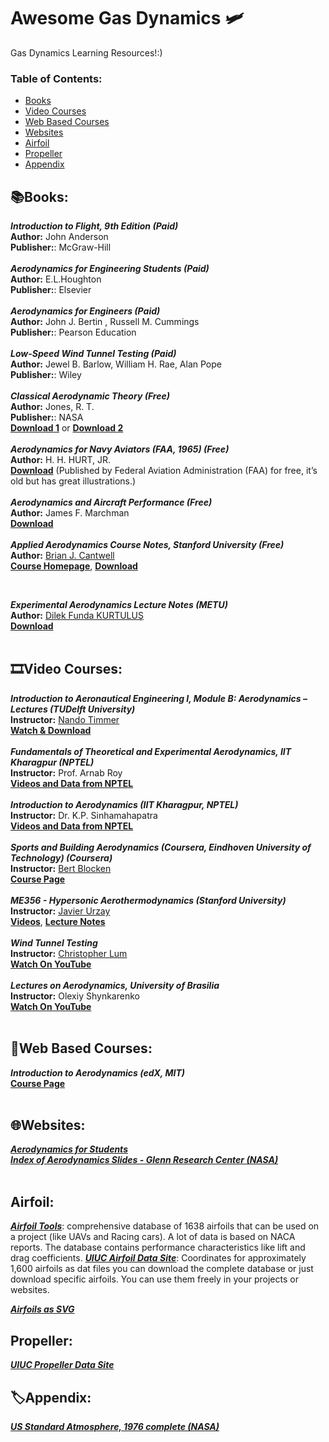 # Awesome Gas Dynamics :small_airplane:	
Gas Dynamics Learning Resources!:)

### **Table of Contents:**
* [Books](#booksbooks)
* [Video Courses](#film_stripvideo-courses)
* [Web Based Courses](#open_bookweb-based-courses)
* [Websites](#globe_with_meridianswebsites)
* [Airfoil](#airfoil)
* [Propeller](#propeller)
* [Appendix](#labelappendix)


## :books:Books:
***Introduction to Flight, 9th Edition (Paid)*** <br />
**Author:** John Anderson <br />
**Publisher:**: McGraw-Hill <br />
 <br />
***Aerodynamics for Engineering Students (Paid)*** <br />
**Author:** E.L.Houghton <br />
**Publisher:**: Elsevier <br />
 <br />
***Aerodynamics for Engineers (Paid)*** <br />
**Author:** John J. Bertin , Russell M. Cummings  <br />
**Publisher:**: Pearson Education <br />
 <br />
 ***Low-Speed Wind Tunnel Testing (Paid)*** <br />
**Author:** Jewel B. Barlow, William H. Rae, Alan Pope <br />
**Publisher:**: Wiley <br />
<br />
***Classical Aerodynamic Theory (Free)*** <br />
**Author:** Jones, R. T. <br />
**Publisher:**: NASA <br />
[**Download 1**](https://ntrs.nasa.gov/api/citations/19800006774/downloads/19800006774.pdf) or [**Download 2**](https://stanford.edu/~cantwell/AA200_Course_Material/AA200_References/Jones_Classical_Aerodynamic_Theory.pdf)  <br />
<br />
***Aerodynamics for Navy Aviators (FAA, 1965) (Free)*** <br />
**Author:** H. H. HURT, JR. <br />
[**Download**](https://www.faa.gov/sites/faa.gov/files/regulations_policies/handbooks_manuals/aviation/00-80T-80.pdf) (Published by Federal Aviation Administration (FAA) for free, it’s old but has great illustrations.)<br />
<br />
***Aerodynamics and Aircraft Performance (Free)*** <br />
**Author:** James F. Marchman <br />
[**Download**](https://eng.libretexts.org/Bookshelves/Aerospace_Engineering/Aerodynamics_and_Aircraft_Performance_(Marchman))  <br />
 <br />
***Applied Aerodynamics Course Notes, Stanford University (Free)*** <br />
**Author:** [Brian J. Cantwell](https://stanford.edu/~cantwell/) <br />
[**Course Homepage**](https://stanford.edu/~cantwell/AA200_Course_Material/), [**Download**](https://stanford.edu/~cantwell/AA200_Course_Material/AA200_Course_Notes/)  <br />

 <br />
 
***Experimental Aerodynamics Lecture Notes (METU)*** <br />
**Author:** [Dilek Funda KURTULUŞ](https://avesis.metu.edu.tr/kurtulus) <br />
[**Download**](https://ocw.metu.edu.tr/course/view.php?id=66)  <br />
 <br />


## :film_strip:Video Courses: 

***Introduction to Aeronautical Engineering I, Module B: Aerodynamics – Lectures (TUDelft University)*** <br />
**Instructor:** [Nando Timmer](https://online-learning.tudelft.nl/instructors/nando-timmer/) <br />
[**Watch & Download**](https://ocw.tudelft.nl/courses/introduction-aeronautical-engineering/subjects/module-b-aerodynamics/) <br />
 <br />
***Fundamentals of Theoretical and Experimental Aerodynamics, IIT Kharagpur (NPTEL)*** <br />
**Instructor:** Prof. Arnab Roy <br />
[**Videos and Data from NPTEL**](https://nptel.ac.in/courses/101105088)  <br />
 <br />
***Introduction to Aerodynamics (IIT Kharagpur, NPTEL)*** <br />
**Instructor:** Dr. K.P. Sinhamahapatra <br />
[**Videos and Data from NPTEL**](https://nptel.ac.in/courses/101105059)  <br />
 <br />
***Sports and Building Aerodynamics (Coursera, Eindhoven University of Technology) (Coursera)*** <br />
**Instructor:** [Bert Blocken](https://www.tue.nl/en/research/researchers/bert-blocken/) <br />
[**Course Page**](https://www.coursera.org/learn/sports-building-aerodynamics)  <br />
 <br />
***ME356 - Hypersonic Aerothermodynamics (Stanford University)*** <br />
**Instructor:** [Javier Urzay](https://web.stanford.edu/~jurzay/) <br />
[**Videos**](https://youtube.com/playlist?list=PL04kBjbWQWOPYBfbw2zqnMbWHNjU3MDYB), [**Lecture Notes**](http://www.stanford.edu/~jurzay/ME356_files/ME356_Urzay_Instructor_Notes.pdf)  <br />
 <br />
***Wind Tunnel Testing*** <br />
**Instructor:** [Christopher Lum](http://faculty.washington.edu/lum/EducationalVideos.htm) <br />
[**Watch On YouTube**](https://youtube.com/playlist?list=PLxdnSsBqCrrEbjML0UneRVLn8YDoxql-i)  <br />
 <br />
***Lectures on Aerodynamics, University of Brasilia*** <br />
**Instructor:** Olexiy Shynkarenko <br />
[**Watch On YouTube**](https://youtube.com/playlist?list=PLhwqhcexBHpUfIlq-6XxDw3xEEN3-KN3V)  <br />
 <br />

## :open_book:Web Based Courses:  <br />

***Introduction to Aerodynamics (edX, MIT)***  <br />
[**Course Page**](https://www.edx.org/course/introduction-to-aerodynamics-2)  <br />
 <br />
## :globe_with_meridians:Websites:

[***Aerodynamics for Students***](http://www.aerodynamics4students.com/)  <br />
[***Index of Aerodynamics Slides - Glenn Research Center (NASA)***](https://www.grc.nasa.gov/www/k-12/airplane/short.html)  <br />
 <br />
 
## Airfoil:
[***Airfoil Tools***](http://airfoiltools.com/): 
comprehensive database of 1638 airfoils that can be used on a project (like UAVs and Racing cars). A lot of data is based on NACA reports. The database contains performance characteristics like lift and drag coefficients.
[***UIUC Airfoil Data Site***](https://m-selig.ae.illinois.edu/ads/coord_database.html):
Coordinates for approximately 1,600 airfoils as dat files you can download the complete database or just download specific airfoils. You can use them freely in your projects or websites.

[***Airfoils as SVG***](https://m-selig.ae.illinois.edu/ads/frink/airfoils.svg)

## Propeller:
[***UIUC Propeller Data Site***](https://m-selig.ae.illinois.edu/props/propDB.html) 

## :label:Appendix:
[***US Standard Atmosphere, 1976 complete (NASA)***](https://www.ngdc.noaa.gov/stp/space-weather/online-publications/miscellaneous/us-standard-atmosphere-1976/us-standard-atmosphere_st76-1562_noaa.pdf)  <br />
